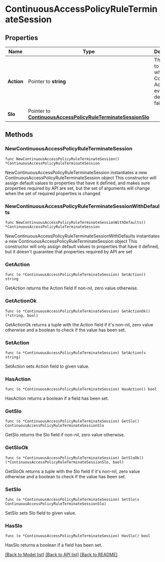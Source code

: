 # ContinuousAccessPolicyRuleTerminateSession

## Properties

Name | Type | Description | Notes
------------ | ------------- | ------------- | -------------
**Action** | Pointer to **string** | The action to take when Continuous Access evaluation detects a failure. | [optional] 
**Slo** | Pointer to [**ContinuousAccessPolicyRuleTerminateSessionSlo**](ContinuousAccessPolicyRuleTerminateSessionSlo.md) |  | [optional] 

## Methods

### NewContinuousAccessPolicyRuleTerminateSession

`func NewContinuousAccessPolicyRuleTerminateSession() *ContinuousAccessPolicyRuleTerminateSession`

NewContinuousAccessPolicyRuleTerminateSession instantiates a new ContinuousAccessPolicyRuleTerminateSession object
This constructor will assign default values to properties that have it defined,
and makes sure properties required by API are set, but the set of arguments
will change when the set of required properties is changed

### NewContinuousAccessPolicyRuleTerminateSessionWithDefaults

`func NewContinuousAccessPolicyRuleTerminateSessionWithDefaults() *ContinuousAccessPolicyRuleTerminateSession`

NewContinuousAccessPolicyRuleTerminateSessionWithDefaults instantiates a new ContinuousAccessPolicyRuleTerminateSession object
This constructor will only assign default values to properties that have it defined,
but it doesn't guarantee that properties required by API are set

### GetAction

`func (o *ContinuousAccessPolicyRuleTerminateSession) GetAction() string`

GetAction returns the Action field if non-nil, zero value otherwise.

### GetActionOk

`func (o *ContinuousAccessPolicyRuleTerminateSession) GetActionOk() (*string, bool)`

GetActionOk returns a tuple with the Action field if it's non-nil, zero value otherwise
and a boolean to check if the value has been set.

### SetAction

`func (o *ContinuousAccessPolicyRuleTerminateSession) SetAction(v string)`

SetAction sets Action field to given value.

### HasAction

`func (o *ContinuousAccessPolicyRuleTerminateSession) HasAction() bool`

HasAction returns a boolean if a field has been set.

### GetSlo

`func (o *ContinuousAccessPolicyRuleTerminateSession) GetSlo() ContinuousAccessPolicyRuleTerminateSessionSlo`

GetSlo returns the Slo field if non-nil, zero value otherwise.

### GetSloOk

`func (o *ContinuousAccessPolicyRuleTerminateSession) GetSloOk() (*ContinuousAccessPolicyRuleTerminateSessionSlo, bool)`

GetSloOk returns a tuple with the Slo field if it's non-nil, zero value otherwise
and a boolean to check if the value has been set.

### SetSlo

`func (o *ContinuousAccessPolicyRuleTerminateSession) SetSlo(v ContinuousAccessPolicyRuleTerminateSessionSlo)`

SetSlo sets Slo field to given value.

### HasSlo

`func (o *ContinuousAccessPolicyRuleTerminateSession) HasSlo() bool`

HasSlo returns a boolean if a field has been set.


[[Back to Model list]](../README.md#documentation-for-models) [[Back to API list]](../README.md#documentation-for-api-endpoints) [[Back to README]](../README.md)


